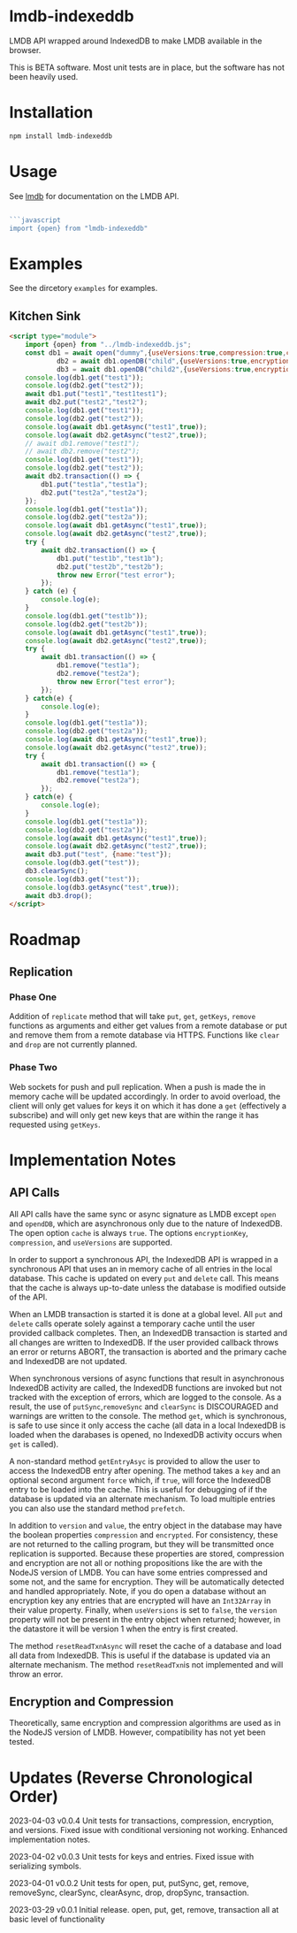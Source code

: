 # lmdb-indexeddb
LMDB API wrapped around IndexedDB to make LMDB available in the browser.

This is BETA software. Most unit tests are in place, but the software has not been heavily used.

# Installation

```javascript
npm install lmdb-indexeddb
```

# Usage

See [lmdb](https://github.com/kriszyp/lmdb-js) for documentation on the LMDB API.

```javascript

```javascript
import {open} from "lmdb-indexeddb"
```

# Examples

See the dircetory `examples` for examples.

## Kitchen Sink

```html
<script type="module">
    import {open} from "../lmdb-indexeddb.js";
    const db1 = await open("dummy",{useVersions:true,compression:true,cache:true}), //encryptionKey:"my password"
            db2 = await db1.openDB("child",{useVersions:true,encryptionKey:"my password",cache:true}),
            db3 = await db1.openDB("child2",{useVersions:true,encryptionKey:"my password",cache:true});
    console.log(db1.get("test1"));
    console.log(db2.get("test2"));
    await db1.put("test1","test1test1");
    await db2.put("test2","test2");
    console.log(db1.get("test1"));
    console.log(db2.get("test2"));
    console.log(await db1.getAsync("test1",true));
    console.log(await db2.getAsync("test2",true));
    // await db1.remove("test1");
    // await db2.remove("test2");
    console.log(db1.get("test1"));
    console.log(db2.get("test2"));
    await db2.transaction(() => {
        db1.put("test1a","test1a");
        db2.put("test2a","test2a");
    });
    console.log(db1.get("test1a"));
    console.log(db2.get("test2a"));
    console.log(await db1.getAsync("test1",true));
    console.log(await db2.getAsync("test2",true));
    try {
        await db2.transaction(() => {
            db1.put("test1b","test1b");
            db2.put("test2b","test2b");
            throw new Error("test error");
        });
    } catch (e) {
        console.log(e);
    }
    console.log(db1.get("test1b"));
    console.log(db2.get("test2b"));
    console.log(await db1.getAsync("test1",true));
    console.log(await db2.getAsync("test2",true));
    try {
        await db1.transaction(() => {
            db1.remove("test1a");
            db2.remove("test2a");
            throw new Error("test error");
        });
    } catch(e) {
        console.log(e);
    }
    console.log(db1.get("test1a"));
    console.log(db2.get("test2a"));
    console.log(await db1.getAsync("test1",true));
    console.log(await db2.getAsync("test2",true));
    try {
        await db1.transaction(() => {
            db1.remove("test1a");
            db2.remove("test2a");
        });
    } catch(e) {
        console.log(e);
    }
    console.log(db1.get("test1a"));
    console.log(db2.get("test2a"));
    console.log(await db1.getAsync("test1",true));
    console.log(await db2.getAsync("test2",true));
    await db3.put("test", {name:"test"});
    console.log(db3.get("test"));
    db3.clearSync();
    console.log(db3.get("test"));
    console.log(db3.getAsync("test",true));
    await db3.drop();
</script>

```

# Roadmap

## Replication

### Phase One

Addition of `replicate` method that will take `put`, `get`, `getKeys`, `remove` functions as arguments and either get values from a remote database or put and remove them from a remote database via HTTPS. Functions like `clear` and `drop` are not currently planned.

### Phase Two

Web sockets for push and pull replication. When a push is made the in memory cache will be updated accordingly. In order to avoid overload, the client will only get values for keys it on which it has done a `get` (effectively a subscribe) and will only get new keys that are within the range it has requested using `getKeys`.


# Implementation Notes

## API Calls

All API calls have the same sync or async signature as LMDB except `open` and `opendDB`, which are asynchronous only due to the nature of IndexedDB. The open option `cache` is always `true`. The options `encryptionKey`, `compression`, and `useVersions` are supported.

In order to support a synchronous API, the IndexedDB API is wrapped in a synchronous API that uses an in memory cache of all entries in the local database. This cache is updated on every `put` and `delete` call. This means that the cache is always up-to-date unless the database is modified outside of the API.

When an LMDB transaction is started it is done at a global level. All `put` and `delete` calls operate solely against a temporary cache until the user provided callback completes. Then, an IndexedDB transaction is started and all changes are written to IndexedDB. If the user provided callback throws an error or returns ABORT, the transaction is aborted and the primary cache and IndexedDB are not updated.

When synchronous versions of async functions that result in asynchronous IndexedDB activity are called, the IndexedDB functions are invoked but not tracked with the exception of errors, which are logged to the console. As a result, the use of `putSync`,`removeSync` and `clearSync` is DISCOURAGED and warnings are written to the console. The method `get`, which is synchronous, is safe to use since it only access the cache (all data in a local IndexedDB is loaded when the darabases is opened, no IndexedDB activity occurs when `get` is called).

A non-standard method `getEntryAsyc` is provided to allow the user to access the IndexedDB entry after opening. The method takes a `key` and an optional second argument `force` which, if `true`, will force the IndexedDB entry to be loaded into the cache. This is useful for debugging of if the database is updated via an alternate mechanism. To load multiple entries you can also use the standard method `prefetch`.

In addition to `version` and `value`, the entry object in the database may have the boolean properties `compression` and `encrypted`. For consistency, these are not returned to the calling program, but they will be transmitted once replication is supported. Because these properties are stored, compression and encryption are not all or nothing propositions like the are with the NodeJS version of LMDB. You can have some entries compressed and some not, and the same for encryption. They will be automatically detected and handled appropriately. Note, if you do open a database without an encryption key any entries that are encrypted will have an `Int32Array` in their value property. Finally, when `useVersions` is set to `false`, the `version` property will not be present in the entry object when returned; however, in the datastore it will be version 1 when the entry is first created.

The method `resetReadTxnAsync` will reset the cache of a database and load all data from IndexedDB. This is useful if the database is updated via an alternate mechanism. The method `resetReadTxn`is not implemented and will throw an error.

## Encryption and Compression

Theoretically, same encryption and compression algorithms are used as in the NodeJS version of LMDB. However, compatibility has not yet been tested.

# Updates (Reverse Chronological Order)

2023-04-03 v0.0.4 Unit tests for transactions, compression, encryption, and versions. Fixed issue with conditional versioning not working. Enhanced implementation notes.

2023-04-02 v0.0.3 Unit tests for keys and entries. Fixed issue with serializing symbols.

2023-04-01 v0.0.2 Unit tests for open, put, putSync, get, remove, removeSync, clearSync, clearAsync, drop, dropSync, transaction. 

2023-03-29 v0.0.1 Initial release. open, put, get, remove, transaction all at basic level of functionality